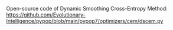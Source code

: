 Open-source code of Dynamic Smoothing Cross-Entropy Method: https://github.com/Evolutionary-Intelligence/pypop/blob/main/pypop7/optimizers/cem/dscem.py
